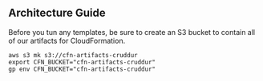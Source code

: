 ## Architecture Guide

Before you tun any templates, be sure to create an S3 bucket to contain
all of our artifacts for CloudFormation.

```
aws s3 mk s3://cfn-artifacts-cruddur
export CFN_BUCKET="cfn-artifacts-cruddur"
gp env CFN_BUCKET="cfn-artifacts-cruddur"
```